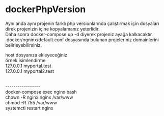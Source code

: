 # dockerPhpVersion
Aynı anda aynı projenin farklı php versionlarında çalıştırmak için dosyaları direk projenizin içine kopyalamanız yeterlidir.<br>
Daha sonra docker-compose up -d diyerek projeniz ayağa kalkacaktır.<br>
.docker/ngninx/default.conf dosyasında bulunan projeleriniz domainlerini belirleyebilirsiniz.<br>

host dosyanıza ekleyeceğiniz<br>
örnek isimlendirme<br>
127.0.0.1 myportal.test<br>
127.0.0.1 myportal2.test<br>

<br>
-----------------
<br>
docker-compose exec nginx bash <br>
chown -R nginx:nginx /var/www <br>
chmod -R 755 /var/www <br>
systemctl restart nginx<br>
